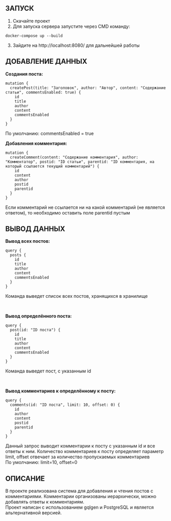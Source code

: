 <h2>ЗАПУСК</h2>

1) Скачайте проект
2) Для запуска сервера запустите через CMD команду: 
```
docker-compose up --build 
```
3) Зайдите на http://localhost:8080/ для дальнейшей работы 

<h2>ДОБАВЛЕНИЕ ДАННЫХ</h2>

**Создания поста:**
```
mutation {
  createPost(title: "Заголовок", author: "Автор", content: "Содержание статьи", commentsEnabled: true) {
    id
    title
    author
    content
    commentsEnabled
  }
}
```
По умолчанию: commentsEnabled = true
<br>

**Добавления комментария:**
```
mutation {
  createComment(content: "Содержание комментария", author: "Комментатор", postid: "ID статьи", parentid: "ID комментария, на который ссылается текущий комментарий") {
    id
    content
    author
    postid
    parentid
  }
}
```
Если комментарий не ссылается ни на какой комментарий (не является ответом), то необходимо оставить поле parentid пустым

<h2>ВЫВОД ДАННЫХ</h2>

**Вывод всех постов:**

```
query {
  posts {
    id
    title
    author
    content
    commentsEnabled
  }
}
```
Команда выведет список всех постов, хранящихся в хранилище

<br>

**Вывод определённого поста:**

```
query {
  post(id: "ID поста") {
    id
    title
    author
    content
    commentsEnabled
  }
}
```
Команда выведет пост, с указанным id

<br>

**Вывод комментариев к определённому к посту:**
```
query {
  comments(id: "ID поста", limit: 10, offset: 0) {
    id
    author
    content
    postid
    parentid
  }
}
```

Данный запрос выводит комментарии к посту с указанным id и все ответы к ним. 
Количество комментариев к посту определяет параметр limit, offset отвечает за количество пропускаемых комментариев<br>
По умолчанию: limit=10, offset=0
<h2>ОПИСАНИЕ</h2>
В проекте реализована система для добавления и чтения постов с комментариями.
Комментарии организованы иерархически, можно добавлять ответы к комментариям. <br>
Проект написан с использованием gqlgen и PostgreSQL и является альтернативной версией.
